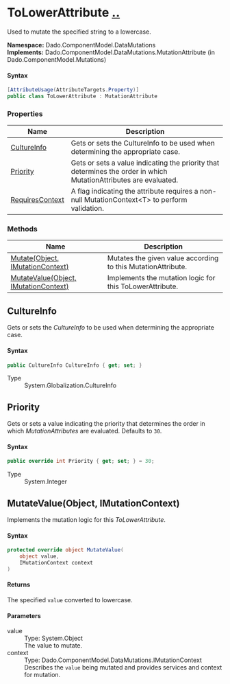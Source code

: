 # ToLowerAttribute [..](../README.md#documentation-index 'Documentation Index')

Used to mutate the specified string to a lowercase.

**Namespace:** Dado.ComponentModel.DataMutations<br />
**Implements:** Dado.ComponentModel.DataMutations.MutationAttribute (in Dado.ComponentModel.Mutations)

#### Syntax

```csharp
[AttributeUsage(AttributeTargets.Property)]
public class ToLowerAttribute : MutationAttribute
```


### Properties

| Name | Description |
| ---- | ----------- |
| [CultureInfo](#CultureInfo) | Gets or sets the CultureInfo to be used when determining the appropriate case. |
| [Priority](#Priority) | Gets or sets a value indicating the priority that determines the order in which MutationAttributes are evaluated. |
| [RequiresContext](MutationAttribute.md#RequiresContext) | A flag indicating the attribute requires a non-null MutationContext&lt;T&gt; to perform validation. |


### Methods

| Name | Description |
| ---- | ----------- |
| [Mutate(Object, IMutationContext)](MutationAttribute.md#MutateObjectIMutationContext) | Mutates the given value according to this MutationAttribute. |
| [MutateValue(Object, IMutationContext)](#MutateValueObjectIMutationContext) | Implements the mutation logic for this ToLowerAttribute. |


<a name='CultureInfo'></a>
## CultureInfo

Gets or sets the *CultureInfo* to be used when determining the appropriate case.

#### Syntax

```csharp
public CultureInfo CultureInfo { get; set; }
```

<dl>
	<dt>Type</dt>
	<dd>System.Globalization.CultureInfo</dd>
</dl>


<a name='Priority'></a>
## Priority

Gets or sets a value indicating the priority that determines the order in which *MutationAttributes* are evaluated. Defaults to `30`.

#### Syntax

```csharp
public override int Priority { get; set; } = 30;
```

<dl>
	<dt>Type</dt>
	<dd>System.Integer</dd>
</dl>


<a name='MutateValueObjectIMutationContext'></a>
## MutateValue(Object, IMutationContext)

Implements the mutation logic for this *ToLowerAttribute*.

#### Syntax

```csharp
protected override object MutateValue(
	object value,
	IMutationContext context
)
```

#### Returns

The specified `value` converted to lowercase.

#### Parameters

<dl>
	<dt>value</dt>
	<dd>Type: System.Object<br />The value to mutate.</dd>
	<dt>context</dt>
	<dd>Type: Dado.ComponentModel.DataMutations.IMutationContext<br />Describes the <code>value</code> being mutated and provides services and context for mutation.</dd>
</dl>
